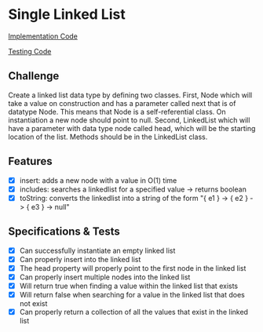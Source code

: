 # Single Linked List

[Implementation Code](../linkedlist)

[Testing Code](../../../../test/java/datastructures/linkedlist/LinkedListTest.java)

## Challenge

Create a linked list data type by defining two classes. First, Node which will take a value on construction and has a parameter called next that is of datatype Node. This means that Node is a self-referential class. On instantiation a new node should point to null. Second, LinkedList which will have a parameter with data type node called head, which will be the starting location of the list. Methods should be in the LinkedList class.

## Features

- [x] insert: adds a new node with a value in O(1) time
- [x] includes: searches a linkedlist for a specified value -> returns boolean
- [x] toString: converts the linkedlist into a string of the form "{ e1 } -> { e2 } -> { e3 } -> null"

## Specifications & Tests

- [x] Can successfully instantiate an empty linked list
- [x] Can properly insert into the linked list
- [x] The head property will properly point to the first node in the linked list
- [x] Can properly insert multiple nodes into the linked list
- [x] Will return true when finding a value within the linked list that exists
- [x] Will return false when searching for a value in the linked list that does not exist
- [x] Can properly return a collection of all the values that exist in the linked list
